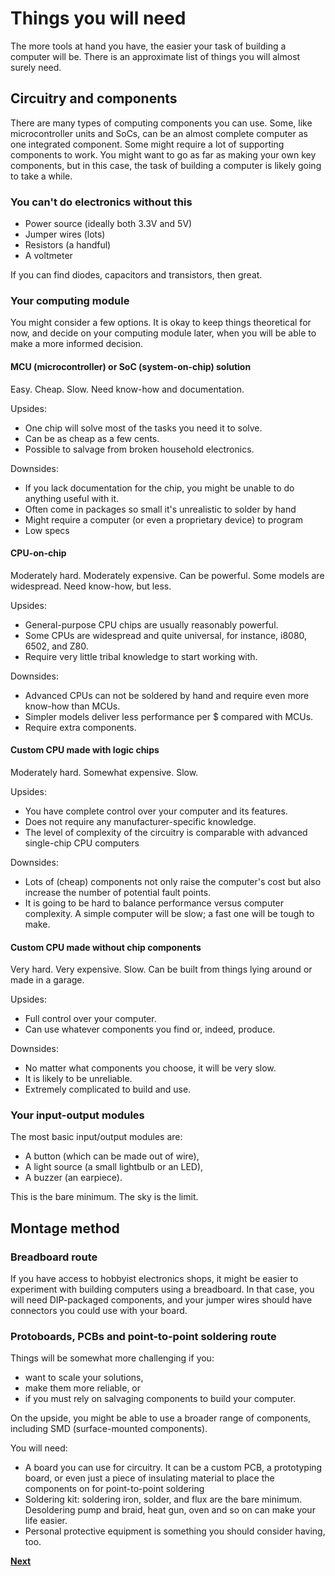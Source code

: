 # Things you will need

The more tools at hand you have, the easier your task of building a computer will be. There is an approximate list of things you will almost surely need.

## Circuitry and components
There are many types of computing components you can use. Some, like microcontroller units and SoCs, can be an almost complete computer as one integrated component. Some might require a lot of supporting components to work. You might want to go as far as making your own key components, but in this case, the task of building a computer is likely going to take a while.

### You can't do electronics without this
* Power source (ideally both 3.3V and 5V)
* Jumper wires (lots)
* Resistors (a handful)
* A voltmeter

If you can find diodes, capacitors and transistors, then great.

### Your computing module
You might consider a few options. It is okay to keep things theoretical for now, and decide on your computing module later, when you will be able to make a more informed decision.

#### MCU (microcontroller) or SoC (system-on-chip) solution
Easy. Cheap. Slow. Need know-how and documentation.

Upsides:
* One chip will solve most of the tasks you need it to solve.
* Can be as cheap as a few cents.
* Possible to salvage from broken household electronics.

Downsides:
* If you lack documentation for the chip, you might be unable to do anything useful with it.
* Often come in packages so small it's unrealistic to solder by hand
* Might require a computer (or even a proprietary device) to program
* Low specs

#### CPU-on-chip
Moderately hard. Moderately expensive. Can be powerful. Some models are widespread. Need know-how, but less.

Upsides:
* General-purpose CPU chips are usually reasonably powerful.
* Some CPUs are widespread and quite universal, for instance, i8080, 6502, and Z80.
* Require very little tribal knowledge to start working with.

Downsides:
* Advanced CPUs can not be soldered by hand and require even more know-how than MCUs.
* Simpler models deliver less performance per $ compared with MCUs.
* Require extra components.

#### Custom CPU made with logic chips
Moderately hard. Somewhat expensive. Slow.

Upsides:
* You have complete control over your computer and its features.
* Does not require any manufacturer-specific knowledge.
* The level of complexity of the circuitry is comparable with advanced single-chip CPU computers

Downsides:
* Lots of (cheap) components not only raise the computer's cost but also increase the number of potential fault points.
* It is going to be hard to balance performance versus computer complexity. A simple computer will be slow; a fast one will be tough to make.

#### Custom CPU made without chip components
Very hard. Very expensive. Slow. Can be built from things lying around or made in a garage.

Upsides:
* Full control over your computer.
* Can use whatever components you find or, indeed, produce.

Downsides:
* No matter what components you choose, it will be very slow.
* It is likely to be unreliable.
* Extremely complicated to build and use.

### Your input-output modules
The most basic input/output modules are:
* A button (which can be made out of wire),
* A light source (a small lightbulb or an LED),
* A buzzer (an earpiece).

This is the bare minimum. The sky is the limit.

## Montage method

### Breadboard route
If you have access to hobbyist electronics shops, it might be easier to experiment with building computers using a breadboard. In that case, you will need DIP-packaged components, and your jumper wires should have connectors you could use with your board.


### Protoboards, PCBs and point-to-point soldering route
Things will be somewhat more challenging if you:
* want to scale your solutions,
* make them more reliable, or
* if you must rely on salvaging components to build your computer.

On the upside, you might be able to use a broader range of components, including SMD (surface-mounted components).

You will need:
* A board you can use for circuitry. It can be a custom PCB, a prototyping board, or even just a piece of insulating material to place the components on for point-to-point soldering
* Soldering kit: soldering iron, solder, and flux are the bare minimum. Desoldering pump and braid, heat gun, oven and so on can make your life easier.
* Personal protective equipment is something you should consider having, too.

[**Next**](../002/001.md)
